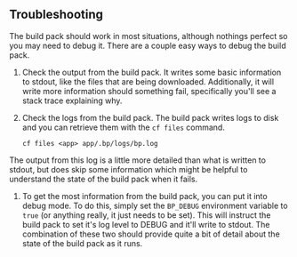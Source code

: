 ## Troubleshooting

The build pack should work in most situations, although nothings perfect so you may need to debug it.  There are a couple easy ways to debug the build pack.

 1. Check the output from the build pack.  It writes some basic information to stdout, like the files that are being downloaded.  Additionally, it will write more information should something fail, specifically you'll see a stack trace explaining why.

 1. Check the logs from the build pack.  The build pack writes logs to disk and you can retrieve them with the `cf files` command.

    ```
    cf files <app> app/.bp/logs/bp.log
    ```

 The output from this log is a little more detailed than what is written to stdout, but does skip some information which might be helpful to understand the state of the build pack when it fails.
 
 1. To get the most information from the build pack, you can put it into debug mode.  To do this, simply set the `BP_DEBUG` environment variable to `true` (or anything really, it just needs to be set).  This will instruct the build pack to set it's log level to DEBUG and it'll write to stdout.  The combination of these two should provide quite a bit of detail about the state of the build pack as it runs.

